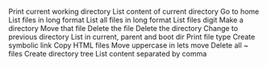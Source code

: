 Print current working directory
List content of current directory
Go to home
List files in long format
List all files in long format
List files digit
Make a directory
Move that file
Delete the file
Delete the directory
Change to previous directory
List in current, parent and boot dir
Print file type
Create symbolic link
Copy HTML files
Move uppercase in lets move
Delete all ~ files
Create directory tree
List content separated by comma
